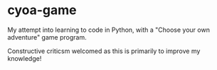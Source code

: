 cyoa-game
=========

My attempt into learning to code in Python, with a "Choose your own adventure" game program.

Constructive criticsm welcomed as this is primarily to improve my knowledge!
